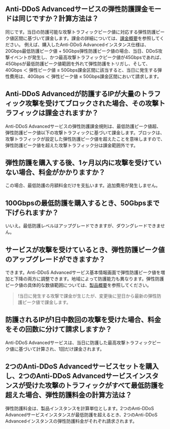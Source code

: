 [//]: # (chinagitpath:XXXXX)

## Anti-DDoS Advancedサービスの弾性防護課金モードは同じですか？計算方法は？
同じです。当日の防護可能な攻撃トラフィックピーク値に対応する弾性防護ピーク値区間に基づいて課金します。課金の詳細については、[課金概要](https://cloud.tencent.com/document/product/1014/31100)を参照してください。
例えば、購入したAnti-DDoS Advancedインスタンス仕様は、20Gbps最低防護ピーク値 + 50Gbps弾性防護ピーク値の場合、当日、DDoS攻撃イベントが発生し、かつ最高攻撃トラフィックピーク値が45Gbpsであれば、45Gbpsが最低防護ピーク値範囲を外れて弾性防護をトリガし、そして、40Gbps ＜ 弾性ピーク値 ≤ 50Gbps課金区間に該当すると、当日に発生する弾性費用は、40Gbps ＜ 弾性ピーク値 ≤ 50Gbps課金区間において請求します。

## Anti-DDoS Advancedが防護するIPが大量のトラフィック攻撃を受けてブロックされた場合、その攻撃トラフィックは課金されますか？
Anti-DDoS Advancedサービスの弾性防護課金規則は、最低防護ピーク値超、弾性防護ピーク値以下の攻撃トラフィックに基づいて課金します。ブロックは、攻撃トラフィックが設定した弾性防護ピーク値を超えたことを意味しますので、弾性防護ピーク値を超えた攻撃トラフィック分は課金範囲外です。

## 弾性防護を購入する後、1ヶ月以内に攻撃を受けていない場合、料金がかかりますか？
この場合、最低防護の月額料金だけを支払います。追加費用が発生しません。

## 100Gbpsの最低防護を購入するとき、50Gbpsまで下げられますか？
いいえ。最低防護レベルはアップグレードできますが、ダウングレードできません。

## サービスが攻撃を受けているとき、弾性防護ピーク値のアップグレードができますか？
できます。Anti-DDoS Advancedサービス基本情報画面で弾性防護ピーク値を増加と下降の両方に調整できます。地域によって防護能力も異なります。弾性防護ピーク値の具体的な数値範囲については、[製品概要](https://cloud.tencent.com/document/product/1014/31091)を参照してください。
>!当日に発生する攻撃で課金が生じたが、変更後に翌日から最新の弾性防護ピーク値で課金します。

## 防護されるIPが1日中数回の攻撃を受けた場合、料金をその回数に分けて請求しますか？
Anti-DDoS Advancedサービスは、当日に防護した最高攻撃トラフィックピーク値に基づいて計算され、1回だけ課金されます。

## 2つのAnti-DDoS Advancedサービスセットを購入し、2つのAnti-DDoS Advancedサービスインスタンスが受けた攻撃のトラフィックがすべて最低防護を超えた場合、弾性防護料金の計算方法は？
弾性防護料金は、製品インスタンスを計算単位とします。2つのAnti-DDoS Advancedサービスインスタンスが最低防護を超えるとき、2つのAnti-DDoS Advancedインスタンスの弾性防護料金がそれぞれ請求されます。


